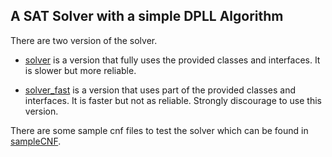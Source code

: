 ## A SAT Solver with a simple DPLL Algorithm

There are two version of the solver.

* [solver](solver) is a version that fully uses the provided classes and interfaces. It is slower but more reliable.

* [solver_fast](solver_fast) is a version that uses part of the provided classes and interfaces. It is faster but not as reliable. Strongly discourage to use this version.

There are some sample cnf files to test the solver which can be found in [sampleCNF](sampleCNF).